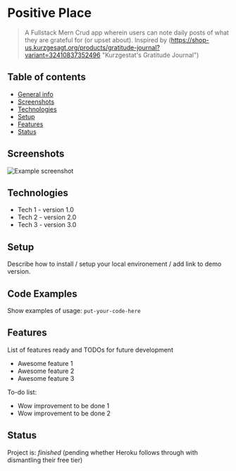 # Positive Place
> A Fullstack Mern Crud app wherein users can note daily posts of what they are grateful for (or upset about). Inspired by (https://shop-us.kurzgesagt.org/products/gratitude-journal?variant=32410837352496 "Kurzgestat's Gratitude Journal")

## Table of contents
* [General info](#general-info)
* [Screenshots](#screenshots)
* [Technologies](#technologies)
* [Setup](#setup)
* [Features](#features)
* [Status](#status)

## Screenshots
![Example screenshot](./img/screenshot.png)

## Technologies
* Tech 1 - version 1.0
* Tech 2 - version 2.0
* Tech 3 - version 3.0

## Setup
Describe how to install / setup your local environement / add link to demo version.

## Code Examples
Show examples of usage:
`put-your-code-here`

## Features
List of features ready and TODOs for future development
* Awesome feature 1
* Awesome feature 2
* Awesome feature 3

To-do list:
* Wow improvement to be done 1
* Wow improvement to be done 2

## Status
Project is: _finished_ (pending whether Heroku follows through with dismantling their free tier)

